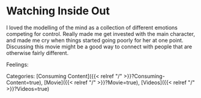 # Watching Inside Out

I loved the modelling of the mind as a collection of different emotions competing for control. Really made me get invested with the main character, and made me cry when things started going poorly for her at one point. Discussing this movie might be a good way to connect with people that are otherwise fairly different. 

Feelings:

Categories: [Consuming Content]({{< relref "/" >}}?Consuming-Content=true),
[Movie]({{< relref "/" >}}?Movie=true),
[Videos]({{< relref "/" >}}?Videos=true)
